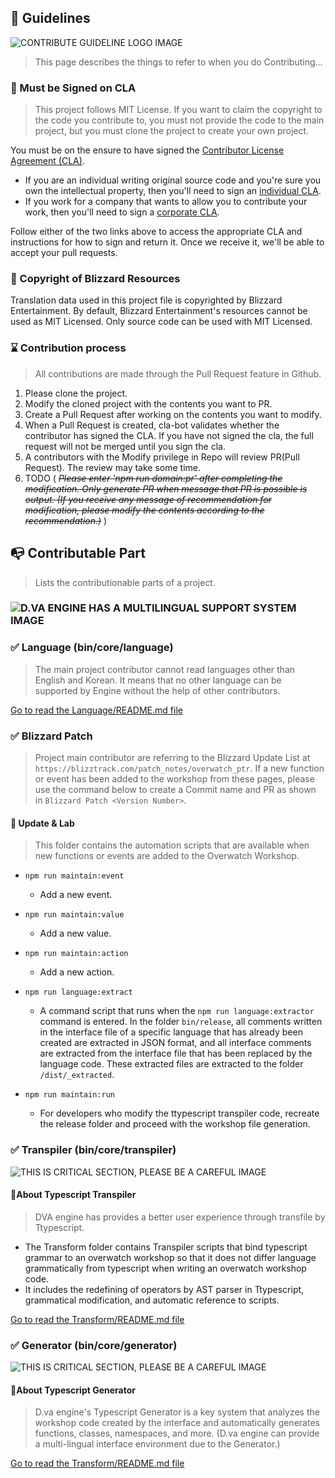 ## 📮 Guidelines

![CONTRIBUTE GUIDELINE LOGO IMAGE](https://i.imgur.com/AeMjvYw.png)

> This page describes the things to refer to when you do Contributing...



### 🚧 Must be Signed on CLA

> This project follows MIT License. If you want to claim the copyright to the code you contribute to, you must not provide the code to the main project, but you must clone the project to create your own project.

You must be on the ensure to have signed the [Contributor License Agreement (CLA)](https://cla.developers.google.com/).

- If you are an individual writing original source code and you're sure you own the intellectual property, then you'll need to sign an [individual CLA](https://code.google.com/legal/individual-cla-v1.0.html).
- If you work for a company that wants to allow you to contribute your work, then you'll need to sign a [corporate CLA](https://code.google.com/legal/corporate-cla-v1.0.html).

Follow either of the two links above to access the appropriate CLA and instructions for how to sign and return it. Once we receive it, we'll be able to accept your pull requests.



### 🌌 Copyright of Blizzard Resources

Translation data used in this project file is copyrighted by Blizzard Entertainment. By default, Blizzard Entertainment's resources cannot be used as MIT Licensed. Only source code can be used with MIT Licensed.



### ⌛️ Contribution process

> All contributions are made through the Pull Request feature in Github.

1. Please clone the project.
2. Modify the cloned project with the contents you want to PR.
3. Create a Pull Request after working on the contents you want to modify.
4. When a Pull Request is created, cla-bot validates whether the contributor has signed the CLA. If you have not signed the cla, the full request will not be merged until you sign the cla.
5. A contributors with the Modify privilege in Repo will review PR(Pull Request). The review may take some time.
6. TODO ( *~~Please enter 'npm run domain:pr' after completing the modification. Only generate PR when message that PR is possible is output. (If you receive any message of recommendation for modification, please modify the contents according to the recommendation.)~~* )



## 📭 Contributable Part

> Lists the contributionable parts of a project.



### ![D.VA ENGINE HAS A MULTILINGUAL SUPPORT SYSTEM IMAGE](https://i.imgur.com/sjaHn8i.png)

### ✅ Language (bin/core/language)

> The main project contributor cannot read languages other than English and Korean. It means that no other language can be supported by Engine without the help of other contributors.

[Go to read the Language/README.md file](https://github.com/hmmhmmhm/dva-engine/tree/master/bin/core/language)



### ✅ Blizzard Patch

> Project main contributor are referring to the Blizzard Update List at `https://blizztrack.com/patch_notes/overwatch_ptr`. If a new function or event has been added to the workshop from these pages, please use the command below to create a Commit name and PR as shown in `Blizzard Patch <Version Number>`.

#### 📔 Update & Lab

> This folder contains the automation scripts that are available when new functions or events are added to the Overwatch Workshop.

- `npm run maintain:event`

  - Add a new event.

- `npm run maintain:value`

  - Add a new value.

- `npm run maintain:action`

  - Add a new action.

- `npm run language:extract`

  - A command script that runs when the `npm run language:extractor` command is entered. In the folder `bin/release`, all comments written in the interface file of a specific language that has already been created are extracted in JSON format, and all interface comments are extracted from the interface file that has been replaced by the language code. These extracted files are extracted to the folder `/dist/_extracted`.

- `npm run maintain:run`

  - For developers who modify the ttypescript transpiler code, recreate the release folder and proceed with the workshop file generation.

  

### ✅ Transpiler (bin/core/transpiler)

![THIS IS CRITICAL SECTION, PLEASE BE A CAREFUL IMAGE](https://i.imgur.com/gZK4gwI.png)

#### 💬About Typescript Transpiler

> DVA engine has provides a better user experience through transfile by Ttypescript.

- The Transform folder contains Transpiler scripts that bind typescript grammar to an overwatch workshop so that it does not differ language grammatically from typescript when writing an overwatch workshop code.
- It includes the redefining of operators by AST parser in Ttypescript, grammatical modification, and automatic reference to scripts.

[Go to read the Transform/README.md file](https://github.com/hmmhmmhm/dva-engine/tree/master/bin/core/transform)



### ✅ Generator (bin/core/generator)

![THIS IS CRITICAL SECTION, PLEASE BE A CAREFUL IMAGE](https://i.imgur.com/gZK4gwI.png)

#### 💬About Typescript Generator

> D.va engine's Typescript Generator is a key system that analyzes the workshop code created by the interface and automatically generates functions, classes, namespaces, and more. (D.va engine can provide a multi-lingual interface environment due to the Generator.)

[Go to read the Transform/README.md file](https://github.com/hmmhmmhm/dva-engine/tree/master/bin/core/transform)